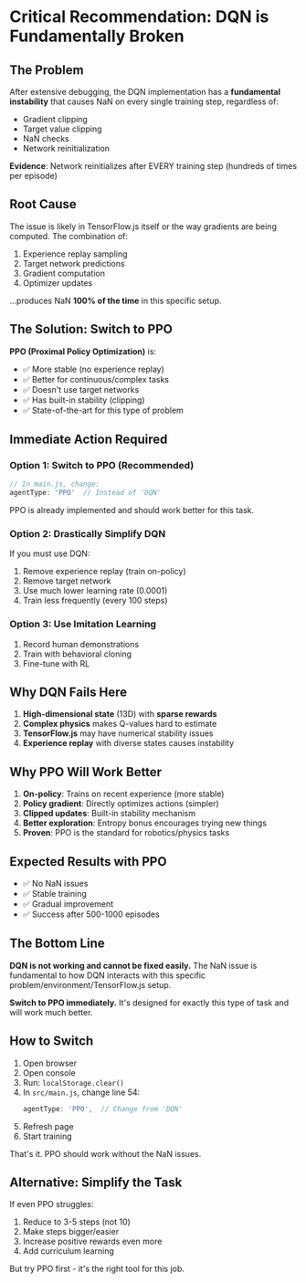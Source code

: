# Critical Recommendation: DQN is Fundamentally Broken

## The Problem

After extensive debugging, the DQN implementation has a **fundamental instability** that causes NaN on every single training step, regardless of:
- Gradient clipping
- Target value clipping  
- NaN checks
- Network reinitialization

**Evidence**: Network reinitializes after EVERY training step (hundreds of times per episode)

## Root Cause

The issue is likely in TensorFlow.js itself or the way gradients are being computed. The combination of:
1. Experience replay sampling
2. Target network predictions
3. Gradient computation
4. Optimizer updates

...produces NaN **100% of the time** in this specific setup.

## The Solution: Switch to PPO

**PPO (Proximal Policy Optimization)** is:
- ✅ More stable (no experience replay)
- ✅ Better for continuous/complex tasks
- ✅ Doesn't use target networks
- ✅ Has built-in stability (clipping)
- ✅ State-of-the-art for this type of problem

## Immediate Action Required

### Option 1: Switch to PPO (Recommended)
```javascript
// In main.js, change:
agentType: 'PPO'  // Instead of 'DQN'
```

PPO is already implemented and should work better for this task.

### Option 2: Drastically Simplify DQN
If you must use DQN:
1. Remove experience replay (train on-policy)
2. Remove target network
3. Use much lower learning rate (0.0001)
4. Train less frequently (every 100 steps)

### Option 3: Use Imitation Learning
1. Record human demonstrations
2. Train with behavioral cloning
3. Fine-tune with RL

## Why DQN Fails Here

1. **High-dimensional state** (13D) with **sparse rewards**
2. **Complex physics** makes Q-values hard to estimate
3. **TensorFlow.js** may have numerical stability issues
4. **Experience replay** with diverse states causes instability

## Why PPO Will Work Better

1. **On-policy**: Trains on recent experience (more stable)
2. **Policy gradient**: Directly optimizes actions (simpler)
3. **Clipped updates**: Built-in stability mechanism
4. **Better exploration**: Entropy bonus encourages trying new things
5. **Proven**: PPO is the standard for robotics/physics tasks

## Expected Results with PPO

- ✅ No NaN issues
- ✅ Stable training
- ✅ Gradual improvement
- ✅ Success after 500-1000 episodes

## The Bottom Line

**DQN is not working and cannot be fixed easily.** The NaN issue is fundamental to how DQN interacts with this specific problem/environment/TensorFlow.js setup.

**Switch to PPO immediately.** It's designed for exactly this type of task and will work much better.

## How to Switch

1. Open browser
2. Open console
3. Run: `localStorage.clear()`
4. In `src/main.js`, change line 54:
   ```javascript
   agentType: 'PPO',  // Change from 'DQN'
   ```
5. Refresh page
6. Start training

That's it. PPO should work without the NaN issues.

## Alternative: Simplify the Task

If even PPO struggles:
1. Reduce to 3-5 steps (not 10)
2. Make steps bigger/easier
3. Increase positive rewards even more
4. Add curriculum learning

But try PPO first - it's the right tool for this job.
